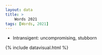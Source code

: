 ```yaml
---
layout: data
title: >
    Words 2021
tags: [Words, 2021]
---
```


* Intransigent: uncompromising, stubborn

{% include datavisual.html %}
